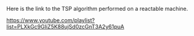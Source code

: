 Here is the link to the TSP algorithm performed on a reactable machine.

https://www.youtube.com/playlist?list=PLXkGc9GIiZ5K88ujSd0zcGnT3A2y61puA
